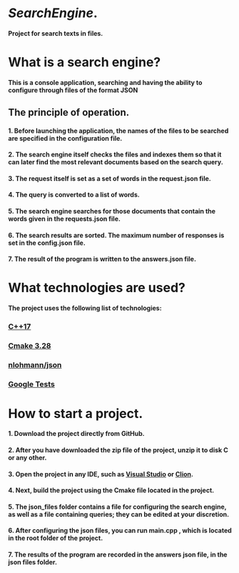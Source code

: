 # *SearchEngine*.
#### Project for search texts in files.  


# What is a search engine?
#### This is a console application, searching and having the ability to configure through files of the format JSON
## The principle of operation.
#### 1. Before launching the application, the names of the files to be searched are specified in the configuration file.
#### 2. The search engine itself checks the files and indexes them so that it can later find the most relevant documents based on the search query.
#### 3. The request itself is set as a set of words in the request.json file.
#### 4. The query is converted to a list of words.
#### 5. The search engine searches for those documents that contain the words given in the requests.json file.
#### 6. The search results are sorted. The maximum number of responses is set in the config.json file.
#### 7. The result of the program is written to the answers.json file.







# What technologies are used?
#### The project uses the following list of technologies:
### [C++17](https://en.cppreference.com/w/cpp/17)
### [Cmake 3.28](https://cmake.org/)
### [nlohmann/json](https://github.com/nlohmann/json?ysclid=m6p24s1eqp789591412)
### [Google Tests](https://github.com/google/googletest?ysclid=m6p25nod2y333254595)

# How to start a project.
#### 1. Download the project directly from GitHub.
#### 2. After you have downloaded the zip file of the project, unzip it to disk C or any other.
#### 3. Open the project in any IDE, such as [Visual Studio](https://visualstudio.microsoft.com/) or [Clion](https://www.jetbrains.com/clion/?ysclid=m6p2hmhyla280950481).
#### 4. Next, build the project using the Cmake file located in the project.
#### 5. The json_files folder contains a file for configuring the search engine, as well as a file containing queries; they can be edited at your discretion.
#### 6. After configuring the json files, you can run main.cpp , which is located in the root folder of the project.
#### 7. The results of the program are recorded in the answers json file, in the json files folder.
